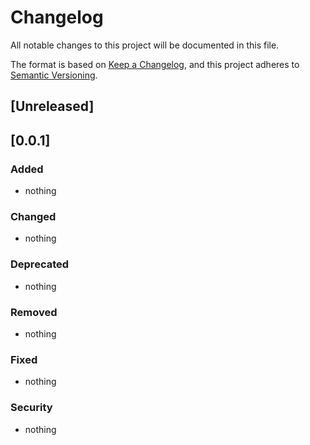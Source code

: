  # Changelog
All notable changes to this project will be documented in this file.

The format is based on [Keep a Changelog](https://keepachangelog.com/),
and this project adheres to [Semantic Versioning](https://semver.org/spec/v2.0.0.html).

## [Unreleased]

## [0.0.1]

### Added
- nothing
  
### Changed
- nothing

### Deprecated
- nothing

### Removed
- nothing
  
### Fixed
- nothing
  
### Security
- nothing
  